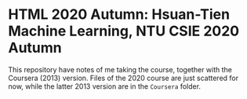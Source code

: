 # HTML 2020 Autumn: Hsuan-Tien Machine Learning, NTU CSIE 2020 Autumn

This repository have notes of me taking the course, together with the Coursera (2013) version.
Files of the 2020 course are just scattered for now, while the latter 2013 version are in the `Coursera` folder.
